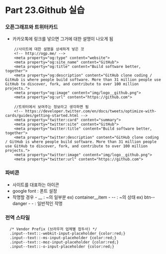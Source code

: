 # Part 23.Github 실습

### 오픈그래프와 트위터카드
  - 카카오톡에 링크를 넣으면 그거에 대한 설명이 나오게 됨
```react
    //사이트에 대한 설명을 상세하게 넣은 것
    <!-- http://ogp.me/ -->
    <meta property="og:type" content="website">
    <meta property="og:site_name" content="GitHub">
    <meta property="og:title" content="Build software better, together">
    <meta property="og:description" content="GitHub clone coding / GitHub is where people build software. More than 31 million people use GitHub to discover, fork, and contribute to over 100 million projects.">
    <meta property="og:image" content="img/logo__github.png">
    <meta property="og:url" content="https://github.com">
    
    //트위터에서 보여주는 정보라고 생각하면 됨
    <!-- https://developer.twitter.com/en/docs/tweets/optimize-with-cards/guides/getting-started.html -->
    <meta property="twitter:card" content="summary">
    <meta property="twitter:site" content="GitHub">
    <meta property="twitter:title" content="Build software better, together">
    <meta property="twitter:description" content="GitHub clone coding / GitHub is where people build software. More than 31 million people use GitHub to discover, fork, and contribute to over 100 million projects.">
    <meta property="twitter:image" content="img/logo__github.png">
    <meta property="twitter:url" content="https://github.com">
```
### 파비콘
  - 사이트를 대표하는 아이콘
  -  google font : 폰트 설정
  -  작명할 경우
    -  __ : ~의 일부분 ex) container__item
    -  -- : ~의 상태 ex) btn--danger
    -  - : 일반적인 작명

### 전역 스타일
```react
  /* Vendor Prefix (브라우저 업체별 접두사) */
  .input--text::-webkit-input-placeholder {color:red;}
  .input--text::-ms-input-placeholder {color:red;}
  .input--text::-moz-input-placeholder {color:red;}
  .input--text::-o-input-placeholder {color:red;}
```
